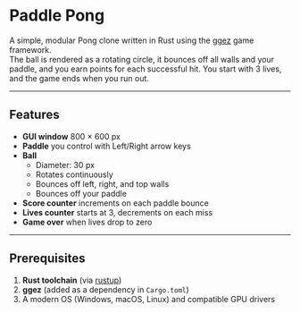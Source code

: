 # Paddle Pong

A simple, modular Pong clone written in Rust using the [ggez](https://ggez.rs/) game framework.  
The ball is rendered as a rotating circle, it bounces off all walls and your paddle, and you earn points for each successful hit. You start with 3 lives, and the game ends when you run out.

---

## Features

- **GUI window** 800 × 600 px  
- **Paddle** you control with Left/Right arrow keys  
- **Ball**  
  - Diameter: 30 px  
  - Rotates continuously  
  - Bounces off left, right, and top walls  
  - Bounces off your paddle  
- **Score counter** increments on each paddle bounce  
- **Lives counter** starts at 3, decrements on each miss  
- **Game over** when lives drop to zero  

---

## Prerequisites

1. **Rust toolchain** (via [rustup](https://rustup.rs/))  
2. **ggez** (added as a dependency in `Cargo.toml`)  
3. A modern OS (Windows, macOS, Linux) and compatible GPU drivers  
